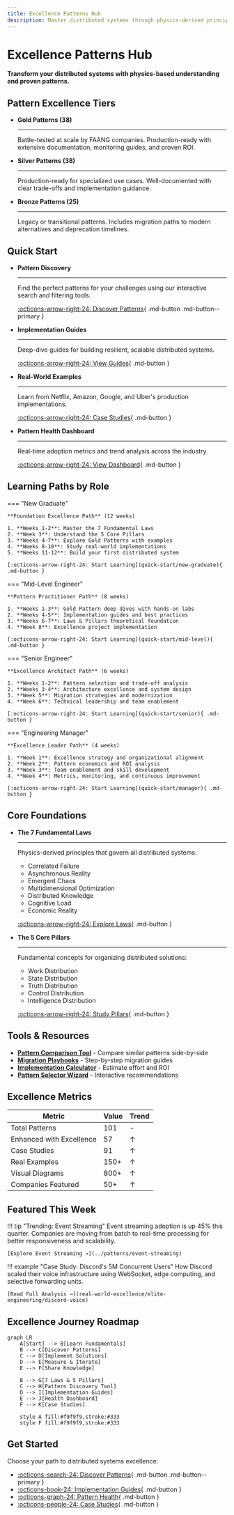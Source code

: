 ```yaml
---
title: Excellence Patterns Hub
description: Master distributed systems through physics-derived principles and battle-tested patterns
---
```


# Excellence Patterns Hub

**Transform your distributed systems with physics-based understanding and proven patterns.**

## Pattern Excellence Tiers

<div class="grid cards" markdown>

- **Gold Patterns (38)**
    
    ---
    
    Battle-tested at scale by FAANG companies. Production-ready with extensive documentation, monitoring guides, and proven ROI.

- **Silver Patterns (38)**
    
    ---
    
    Production-ready for specialized use cases. Well-documented with clear trade-offs and implementation guidance.

- **Bronze Patterns (25)**
    
    ---
    
    Legacy or transitional patterns. Includes migration paths to modern alternatives and deprecation timelines.

</div>

## Quick Start

<div class="grid cards" markdown>

- **Pattern Discovery**
    
    ---
    
    Find the perfect patterns for your challenges using our interactive search and filtering tools.
    
    [:octicons-arrow-right-24: Discover Patterns](pattern-discovery){ .md-button .md-button--primary }

- **Implementation Guides**
    
    ---
    
    Deep-dive guides for building resilient, scalable distributed systems.
    
    [:octicons-arrow-right-24: View Guides](implementation-guides){ .md-button }

- **Real-World Examples**
    
    ---
    
    Learn from Netflix, Amazon, Google, and Uber's production implementations.
    
    [:octicons-arrow-right-24: Case Studies](real-world-excellence){ .md-button }

- **Pattern Health Dashboard**
    
    ---
    
    Real-time adoption metrics and trend analysis across the industry.
    
    [:octicons-arrow-right-24: View Dashboard](../reference/pattern-health-dashboard){ .md-button }

</div>

## Learning Paths by Role

=== "New Graduate"

    **Foundation Excellence Path** (12 weeks)
    
    1. **Weeks 1-2**: Master the 7 Fundamental Laws
    2. **Week 3**: Understand the 5 Core Pillars
    3. **Weeks 4-7**: Explore Gold Patterns with examples
    4. **Weeks 8-10**: Study real-world implementations
    5. **Weeks 11-12**: Build your first distributed system
    
    [:octicons-arrow-right-24: Start Learning](quick-start/new-graduate){ .md-button }

=== "Mid-Level Engineer"

    **Pattern Practitioner Path** (8 weeks)
    
    1. **Weeks 1-3**: Gold Pattern deep dives with hands-on labs
    2. **Weeks 4-5**: Implementation guides and best practices
    3. **Weeks 6-7**: Laws & Pillars theoretical foundation
    4. **Week 8**: Excellence project implementation
    
    [:octicons-arrow-right-24: Start Learning](quick-start/mid-level){ .md-button }

=== "Senior Engineer"

    **Excellence Architect Path** (6 weeks)
    
    1. **Weeks 1-2**: Pattern selection and trade-off analysis
    2. **Weeks 3-4**: Architecture excellence and system design
    3. **Week 5**: Migration strategies and modernization
    4. **Week 6**: Technical leadership and team enablement
    
    [:octicons-arrow-right-24: Start Learning](quick-start/senior){ .md-button }

=== "Engineering Manager"

    **Excellence Leader Path** (4 weeks)
    
    1. **Week 1**: Excellence strategy and organizational alignment
    2. **Week 2**: Pattern economics and ROI analysis
    3. **Week 3**: Team enablement and skill development
    4. **Week 4**: Metrics, monitoring, and continuous improvement
    
    [:octicons-arrow-right-24: Start Learning](quick-start/manager){ .md-button }

## Core Foundations

<div class="grid cards" markdown>

- **The 7 Fundamental Laws**
    
    ---
    
    Physics-derived principles that govern all distributed systems:
    
    - Correlated Failure
    - Asynchronous Reality
    - Emergent Chaos
    - Multidimensional Optimization
    - Distributed Knowledge
    - Cognitive Load
    - Economic Reality
    
    [:octicons-arrow-right-24: Explore Laws](../part1-axioms){ .md-button }

- **The 5 Core Pillars**
    
    ---
    
    Fundamental concepts for organizing distributed solutions:
    
    - Work Distribution
    - State Distribution
    - Truth Distribution
    - Control Distribution
    - Intelligence Distribution
    
    [:octicons-arrow-right-24: Study Pillars](../part2-pillars){ .md-button }

</div>

## Tools & Resources

- [**Pattern Comparison Tool**](comparisons) - Compare similar patterns side-by-side
- [**Migration Playbooks**](migrations) - Step-by-step migration guides
- [**Implementation Calculator**](pattern-discovery/calculator) - Estimate effort and ROI
- [**Pattern Selector Wizard**](pattern-discovery/#wizard) - Interactive recommendations

## Excellence Metrics

| Metric | Value | Trend |
|--------|-------|-------|
| Total Patterns | 101 | - |
| Enhanced with Excellence | 57 | ↑ |
| Case Studies | 91 | ↑ |
| Real Examples | 150+ | ↑ |
| Visual Diagrams | 800+ | ↑ |
| Companies Featured | 50+ | ↑ |

## Featured This Week

!!! tip "Trending: Event Streaming"
    Event streaming adoption is up 45% this quarter. Companies are moving from batch to real-time processing for better responsiveness and scalability.
    
    [Explore Event Streaming →](../patterns/event-streaming)

!!! example "Case Study: Discord's 5M Concurrent Users"
    How Discord scaled their voice infrastructure using WebSocket, edge computing, and selective forwarding units.
    
    [Read Full Analysis →](real-world-excellence/elite-engineering/discord-voice)

## Excellence Journey Roadmap

```mermaid
graph LR
    A[Start] --> B[Learn Fundamentals]
    B --> C[Discover Patterns]
    C --> D[Implement Solutions]
    D --> E[Measure & Iterate]
    E --> F[Share Knowledge]
    
    B --> G[7 Laws & 5 Pillars]
    C --> H[Pattern Discovery Tool]
    D --> I[Implementation Guides]
    E --> J[Health Dashboard]
    F --> K[Case Studies]
    
    style A fill:#f9f9f9,stroke:#333
    style F fill:#f9f9f9,stroke:#333
```

## Get Started

Choose your path to distributed systems excellence:

<div class="grid cards" markdown>

- [:octicons-search-24: Discover Patterns](pattern-discovery){ .md-button .md-button--primary }
- [:octicons-book-24: Implementation Guides](implementation-guides){ .md-button }
- [:octicons-graph-24: Pattern Health](../reference/pattern-health-dashboard){ .md-button }
- [:octicons-people-24: Case Studies](real-world-excellence){ .md-button }

</div>